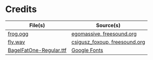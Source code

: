 # Credits

| File(s)                                                             | Source(s)                                                                                   |
| ------------------------------------------------------------------- | ------------------------------------------------------------------------------------------- |
| [frog.ogg](src/assets/audio/sfx/frog.ogg)                           | [egomassive, freesound.org](https://freesound.org/people/egomassive/sounds/536759/)         |
| [fly.wav](src/assets/audio/sfx/fly.wav)                             | [csigusz_foxoup, freesound.org](https://freesound.org/people/csigusz_foxoup/sounds/711426/) |
| [BagelFatOne-Regular.ttf](src/assets/fonts/BagelFatOne-Regular.ttf) | [Google Fonts](https://fonts.google.com/specimen/Bagel+Fat+One)                             |
